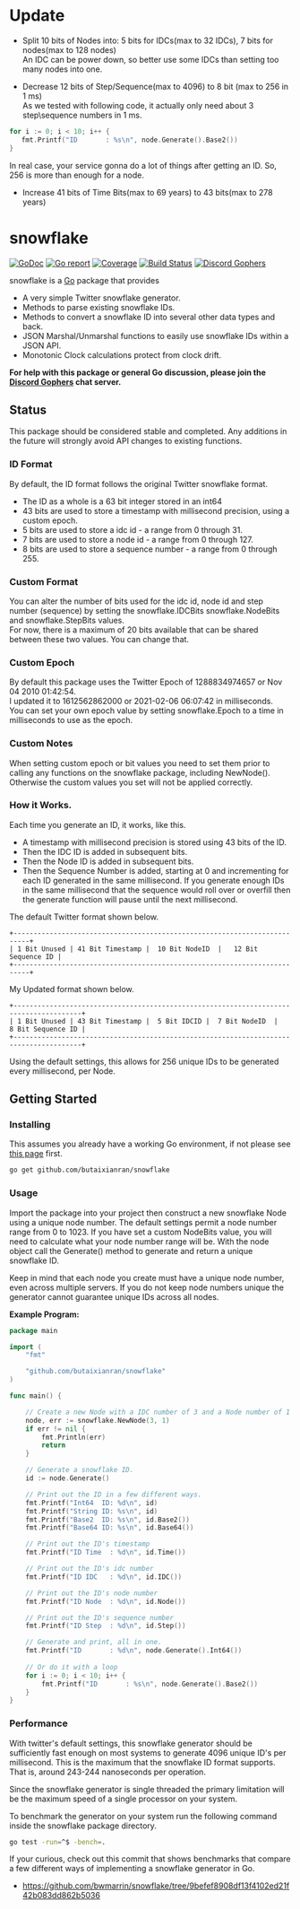 Update
====
* Split 10 bits of Nodes into: 5 bits for IDCs(max to 32 IDCs), 7 bits for nodes(max to 128 nodes)  
An IDC can be power down, so better use some IDCs than setting too many nodes into one.

* Decrease 12 bits of Step/Sequence(max to 4096) to 8 bit (max to 256 in 1 ms)  
As we tested with following code, it actually only need about 3 step\sequence numbers in 1 ms.
```go
for i := 0; i < 10; i++ {
   fmt.Printf("ID       : %s\n", node.Generate().Base2())
}
```
In real case, your service gonna do a lot of things after getting an ID. So, 256 is more than enough for a node.

* Increase 41 bits of Time Bits(max to 69 years) to 43 bits(max to 278 years)


snowflake
====
[![GoDoc](https://godoc.org/github.com/bwmarrin/snowflake?status.svg)](https://godoc.org/github.com/bwmarrin/snowflake) [![Go report](http://goreportcard.com/badge/bwmarrin/snowflake)](http://goreportcard.com/report/bwmarrin/snowflake) [![Coverage](http://gocover.io/_badge/github.com/bwmarrin/snowflake)](https://gocover.io/github.com/bwmarrin/snowflake) [![Build Status](https://travis-ci.org/bwmarrin/snowflake.svg?branch=master)](https://travis-ci.org/bwmarrin/snowflake) [![Discord Gophers](https://img.shields.io/badge/Discord%20Gophers-%23info-blue.svg)](https://discord.gg/0f1SbxBZjYq9jLBk)

snowflake is a [Go](https://golang.org/) package that provides
* A very simple Twitter snowflake generator.
* Methods to parse existing snowflake IDs.
* Methods to convert a snowflake ID into several other data types and back.
* JSON Marshal/Unmarshal functions to easily use snowflake IDs within a JSON API.
* Monotonic Clock calculations protect from clock drift.

**For help with this package or general Go discussion, please join the [Discord 
Gophers](https://discord.gg/0f1SbxBZjYq9jLBk) chat server.**

## Status
This package should be considered stable and completed.  Any additions in the 
future will strongly avoid API changes to existing functions. 
  
### ID Format
By default, the ID format follows the original Twitter snowflake format.
* The ID as a whole is a 63 bit integer stored in an int64
* 43 bits are used to store a timestamp with millisecond precision, using a custom epoch.
* 5 bits are used to store a idc id - a range from 0 through 31.
* 7 bits are used to store a node id - a range from 0 through 127.
* 8 bits are used to store a sequence number - a range from 0 through 255.

### Custom Format
You can alter the number of bits used for the idc id, node id and step number (sequence)
by setting the snowflake.IDCBits snowflake.NodeBits and snowflake.StepBits values.  
For now, there is a maximum of 20 bits available that can be shared between these two 
values. You can change that.

### Custom Epoch
By default this package uses the Twitter Epoch of 1288834974657 or Nov 04 2010 01:42:54.  
I updated it to 1612562862000 or 2021-02-06 06:07:42 in milliseconds.  
You can set your own epoch value by setting snowflake.Epoch to a time in milliseconds
to use as the epoch.

### Custom Notes
When setting custom epoch or bit values you need to set them prior to calling
any functions on the snowflake package, including NewNode().  Otherwise the
custom values you set will not be applied correctly.

### How it Works.
Each time you generate an ID, it works, like this.
* A timestamp with millisecond precision is stored using 43 bits of the ID.
* Then the IDC ID is added in subsequent bits.
* Then the Node ID is added in subsequent bits.
* Then the Sequence Number is added, starting at 0 and incrementing for each ID generated in the same millisecond. If you generate enough IDs in the same millisecond that the sequence would roll over or overfill then the generate function will pause until the next millisecond.

The default Twitter format shown below.
```
+--------------------------------------------------------------------------+
| 1 Bit Unused | 41 Bit Timestamp |  10 Bit NodeID  |   12 Bit Sequence ID |
+--------------------------------------------------------------------------+
```
My Updated format shown below.
```
+---------------------------------------------------------------------------------------+
| 1 Bit Unused | 43 Bit Timestamp |  5 Bit IDCID |  7 Bit NodeID  |   8 Bit Sequence ID |
+---------------------------------------------------------------------------------------+
```

Using the default settings, this allows for 256 unique IDs to be generated every millisecond, per Node.
## Getting Started

### Installing

This assumes you already have a working Go environment, if not please see
[this page](https://golang.org/doc/install) first.

```sh
go get github.com/butaixianran/snowflake
```


### Usage

Import the package into your project then construct a new snowflake Node using a
unique node number. The default settings permit a node number range from 0 to 1023.
If you have set a custom NodeBits value, you will need to calculate what your 
node number range will be. With the node object call the Generate() method to 
generate and return a unique snowflake ID. 

Keep in mind that each node you create must have a unique node number, even 
across multiple servers.  If you do not keep node numbers unique the generator 
cannot guarantee unique IDs across all nodes.


**Example Program:**

```go
package main

import (
	"fmt"

	"github.com/butaixianran/snowflake"
)

func main() {

	// Create a new Node with a IDC number of 3 and a Node number of 1
	node, err := snowflake.NewNode(3, 1)
	if err != nil {
		fmt.Println(err)
		return
	}

	// Generate a snowflake ID.
	id := node.Generate()

	// Print out the ID in a few different ways.
	fmt.Printf("Int64  ID: %d\n", id)
	fmt.Printf("String ID: %s\n", id)
	fmt.Printf("Base2  ID: %s\n", id.Base2())
	fmt.Printf("Base64 ID: %s\n", id.Base64())

	// Print out the ID's timestamp
	fmt.Printf("ID Time  : %d\n", id.Time())

	// Print out the ID's idc number
	fmt.Printf("ID IDC   : %d\n", id.IDC())

	// Print out the ID's node number
	fmt.Printf("ID Node  : %d\n", id.Node())

	// Print out the ID's sequence number
	fmt.Printf("ID Step  : %d\n", id.Step())

	// Generate and print, all in one.
	fmt.Printf("ID       : %d\n", node.Generate().Int64())
  
	// Or do it with a loop
	for i := 0; i < 10; i++ {
		fmt.Printf("ID       : %s\n", node.Generate().Base2())
	}
}
```

### Performance

With twitter's default settings, this snowflake generator should be sufficiently fast 
enough on most systems to generate 4096 unique ID's per millisecond. This is 
the maximum that the snowflake ID format supports. That is, around 243-244 
nanoseconds per operation. 

Since the snowflake generator is single threaded the primary limitation will be
the maximum speed of a single processor on your system.

To benchmark the generator on your system run the following command inside the
snowflake package directory.

```sh
go test -run=^$ -bench=.
```

If your curious, check out this commit that shows benchmarks that compare a few 
different ways of implementing a snowflake generator in Go.
*  https://github.com/bwmarrin/snowflake/tree/9befef8908df13f4102ed21f42b083dd862b5036

